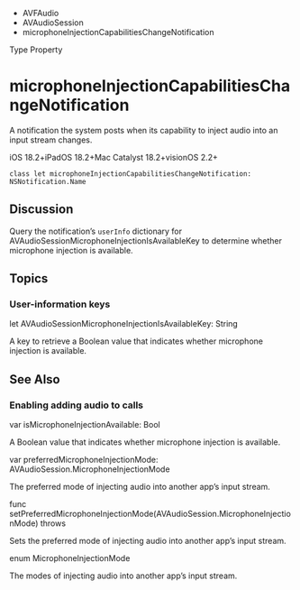 

- AVFAudio
- AVAudioSession
-  microphoneInjectionCapabilitiesChangeNotification 

Type Property

# microphoneInjectionCapabilitiesChangeNotification

A notification the system posts when its capability to inject audio into an input stream changes.

iOS 18.2+iPadOS 18.2+Mac Catalyst 18.2+visionOS 2.2+

``` source
class let microphoneInjectionCapabilitiesChangeNotification: NSNotification.Name
```

## Discussion

Query the notification’s `userInfo` dictionary for AVAudioSessionMicrophoneInjectionIsAvailableKey to determine whether microphone injection is available.

## Topics

### User-information keys

let AVAudioSessionMicrophoneInjectionIsAvailableKey: String

A key to retrieve a Boolean value that indicates whether microphone injection is available.

## See Also

### Enabling adding audio to calls

var isMicrophoneInjectionAvailable: Bool

A Boolean value that indicates whether microphone injection is available.

var preferredMicrophoneInjectionMode: AVAudioSession.MicrophoneInjectionMode

The preferred mode of injecting audio into another app’s input stream.

func setPreferredMicrophoneInjectionMode(AVAudioSession.MicrophoneInjectionMode) throws

Sets the preferred mode of injecting audio into another app’s input stream.

enum MicrophoneInjectionMode

The modes of injecting audio into another app’s input stream.

